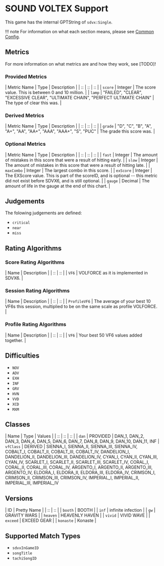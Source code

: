 # SOUND VOLTEX Support

This game has the internal GPTString of `sdvx:Single`.

!!! note
	For information on what each section means, please see [Common Config](../common-config/index.md).

## Metrics

For more information on what metrics are and how they work, see [TODO]!

### Provided Metrics

| Metric Name | Type | Description |
| :: | :: | :: |
| `score` | Integer | The score value. This is between 0 and 10 million. |
| `lamp` | "FAILED", "CLEAR", "EXCESSIVE CLEAR", "ULTIMATE CHAIN", "PERFECT ULTIMATE CHAIN" | The type of clear this was. |

### Derived Metrics

| Metric Name | Type | Description |
| :: | :: | :: |
| `grade` | "D", "C", "B", "A", "A+", "AA", "AA+", "AAA", "AAA+", "S", "PUC" | The grade this score was. |

### Optional Metrics

| Metric Name | Type | Description |
| :: | :: | :: |
| `fast` | Integer | The amount of mistakes in this score that were a result of hitting early. |
| `slow` | Integer | The amount of mistakes in this score that were a result of hitting late. |
| `maxCombo` | Integer | The largest combo in this score. |
| `exScore` | Integer | The EXScore value. This is part of the scoreID, and is optional -- this metric did not exist before SDVX6, and is still optional. |
| `gauge` | Decimal | The amount of life in the gauge at the end of this chart. |

## Judgements

The folowing judgements are defined:

- `critical`
- `near`
- `miss`

## Rating Algorithms

### Score Rating Algorithms

| Name | Description |
| :: | :: |
| `VF6` | VOLFORCE as it is implemented in SDVX6. |

### Session Rating Algorithms

| Name | Description |
| :: | :: |
| `ProfileVF6` | The average of your best 10 VF6s this session, multiplied to be on the same scale as profile VOLFORCE. |

### Profile Rating Algorithms

| Name | Description |
| :: | :: |
| `VF6` | Your best 50 VF6 values added together. |

## Difficulties

- `NOV`
- `ADV`
- `EXH`
- `INF`
- `GRV`
- `HVN`
- `VVD`
- `XCD`
- `MXM`

## Classes

| Name | Type | Values |
| :: | :: | :: |
| `dan` | PROVIDED | DAN_1, DAN_2, DAN_3, DAN_4, DAN_5, DAN_6, DAN_7, DAN_8, DAN_9, DAN_10, DAN_11, INF
| `vfClass` | DERIVED | SIENNA_I, SIENNA_II, SIENNA_III, SIENNA_IV, COBALT_I, COBALT_II, COBALT_III, COBALT_IV, DANDELION_I, DANDELION_II, DANDELION_III, DANDELION_IV, CYAN_I, CYAN_II, CYAN_III, CYAN_IV, SCARLET_I, SCARLET_II, SCARLET_III, SCARLET_IV, CORAL_I, CORAL_II, CORAL_III, CORAL_IV, ARGENTO_I, ARGENTO_II, ARGENTO_III, ARGENTO_IV, ELDORA_I, ELDORA_II, ELDORA_III, ELDORA_IV, CRIMSON_I, CRIMSON_II, CRIMSON_III, CRIMSON_IV, IMPERIAL_I, IMPERIAL_II, IMPERIAL_III, IMPERIAL_IV

## Versions

| ID | Pretty Name |
| :: | :: |
| `booth` | BOOTH |
| `inf` | infinite infection |
| `gw` | GRAVITY WARS |
| `heaven` | HEAVENLY HAVEN |
| `vivid` | VIVID WAVE |
| `exceed` | EXCEED GEAR |
| `konaste` | Konaste |

## Supported Match Types

- `sdvxInGameID`
- `songTitle`
- `tachiSongID`